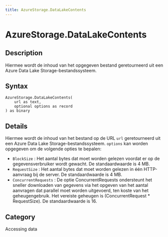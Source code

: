 ```yaml
---
title: AzureStorage.DataLakeContents
---
```


# AzureStorage.DataLakeContents


## Description

Hiermee wordt de inhoud van het opgegeven bestand geretourneerd uit een Azure Data Lake Storage-bestandssysteem.


## Syntax

```powerquery
AzureStorage.DataLakeContents(
    url as text,
    optional options as record
) as binary
```


## Details

Hiermee wordt de inhoud van het bestand op de URL <code>url</code> geretourneerd uit een Azure Data Lake Storage-bestandssysteem. <code>options</code> kan worden opgegeven om de volgende opties te bepalen:    <ul><li><code>BlockSize</code> : Het aantal bytes dat moet worden gelezen voordat er op de gegevensverbruiker wordt gewacht. De standaardwaarde is 4 MB.</li><li><code>RequestSize</code> : Het aantal bytes dat moet worden gelezen in &#233;&#233;n HTTP-aanvraag bij de server. De standaardwaarde is 4 MB.</li><li><code>ConcurrentRequests</code> : De optie ConcurrentRequests ondersteunt het sneller downloaden van gegevens via het opgeven van het aantal aanvragen dat parallel moet worden uitgevoerd, ten koste van het geheugengebruik. Het vereiste geheugen is (ConcurrentRequest \* RequestSize). De standaardwaarde is 16.</li></ul>



## Category
Accessing data
